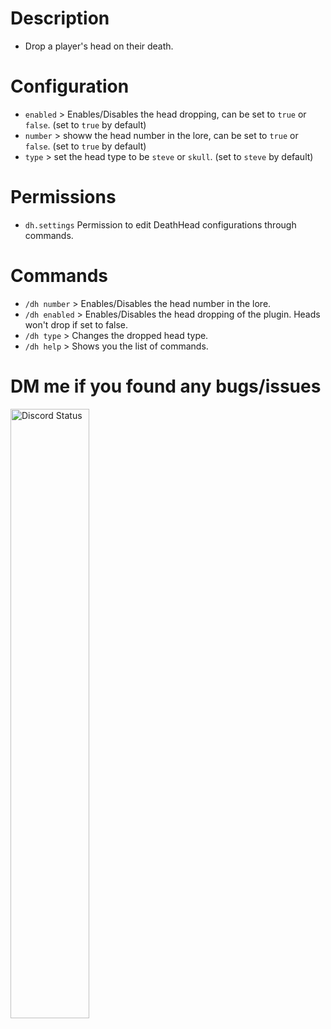 # Description
- Drop a player's head on their death.

# Configuration
- `enabled` > Enables/Disables the head dropping, can be set to `true` or `false`. (set to `true` by default)
- `number` > showw the head number in the lore, can be set to `true` or `false`. (set to `true` by default)
- `type` > set the head type to be `steve` or `skull`. (set to `steve` by default)

# Permissions
- `dh.settings` Permission to edit DeathHead configurations through commands.

# Commands
- `/dh number` > Enables/Disables the head number in the lore.
- `/dh enabled` > Enables/Disables the head dropping of the plugin. Heads won't drop if set to false.
- `/dh type` > Changes the dropped head type.
- `/dh help` > Shows you the list of commands.

# DM me if you found any bugs/issues
<a href="https://discord.com/users/949243866576465950" target="_blank">
	<img width="50%" align="center" alt="Discord Status" src="https://lanyard.cnrad.dev/api/949243866576465950">
</a>

